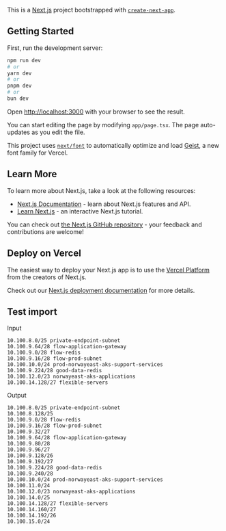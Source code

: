 This is a [Next.js](https://nextjs.org) project bootstrapped with [`create-next-app`](https://nextjs.org/docs/app/api-reference/cli/create-next-app).

## Getting Started

First, run the development server:

```bash
npm run dev
# or
yarn dev
# or
pnpm dev
# or
bun dev
```

Open [http://localhost:3000](http://localhost:3000) with your browser to see the result.

You can start editing the page by modifying `app/page.tsx`. The page auto-updates as you edit the file.

This project uses [`next/font`](https://nextjs.org/docs/app/building-your-application/optimizing/fonts) to automatically optimize and load [Geist](https://vercel.com/font), a new font family for Vercel.

## Learn More

To learn more about Next.js, take a look at the following resources:

- [Next.js Documentation](https://nextjs.org/docs) - learn about Next.js features and API.
- [Learn Next.js](https://nextjs.org/learn) - an interactive Next.js tutorial.

You can check out [the Next.js GitHub repository](https://github.com/vercel/next.js) - your feedback and contributions are welcome!

## Deploy on Vercel

The easiest way to deploy your Next.js app is to use the [Vercel Platform](https://vercel.com/new?utm_medium=default-template&filter=next.js&utm_source=create-next-app&utm_campaign=create-next-app-readme) from the creators of Next.js.

Check out our [Next.js deployment documentation](https://nextjs.org/docs/app/building-your-application/deploying) for more details.


## Test import

Input
```
10.100.8.0/25 private-endpoint-subnet
10.100.9.64/28 flow-application-gateway
10.100.9.0/28 flow-redis
10.100.9.16/28 flow-prod-subnet
10.100.10.0/24 prod-norwayeast-aks-support-services
10.100.9.224/28 good-data-redis
10.100.12.0/23 norwayeast-aks-applications
10.100.14.128/27 flexible-servers
```


Output
```
10.100.8.0/25 private-endpoint-subnet
10.100.8.128/25
10.100.9.0/28 flow-redis
10.100.9.16/28 flow-prod-subnet
10.100.9.32/27
10.100.9.64/28 flow-application-gateway
10.100.9.80/28
10.100.9.96/27
10.100.9.128/26
10.100.9.192/27
10.100.9.224/28 good-data-redis
10.100.9.240/28
10.100.10.0/24 prod-norwayeast-aks-support-services
10.100.11.0/24
10.100.12.0/23 norwayeast-aks-applications
10.100.14.0/25
10.100.14.128/27 flexible-servers
10.100.14.160/27
10.100.14.192/26
10.100.15.0/24
```